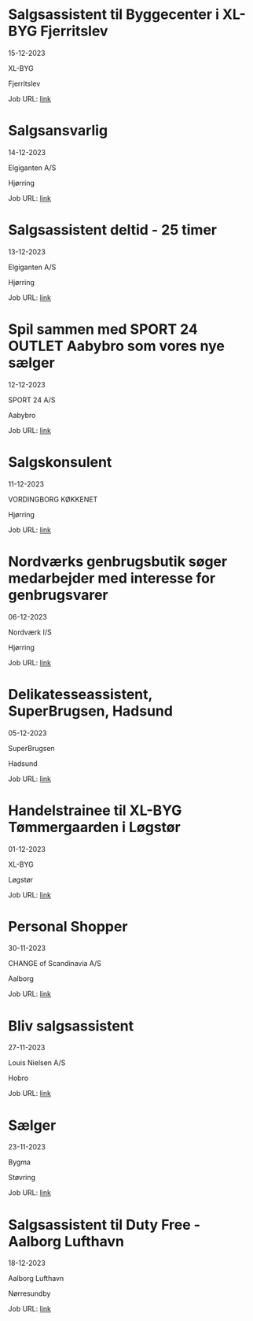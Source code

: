 # Salgsassistent til Byggecenter i XL-BYG Fjerritslev
15-12-2023

XL-BYG

Fjerritslev

Job URL: [link](https://app.elvium.com/da/positions/24259/job_posting?referer_host=www.jobindex.dk)


# Salgsansvarlig
14-12-2023

Elgiganten A/S

Hjørring

Job URL: [link](https://candidate.hr-manager.net/ApplicationInit.aspx?cid=1548&ProjectId=162265&DepartmentId=19468&MediaId=4619)


# Salgsassistent deltid - 25 timer
13-12-2023

Elgiganten A/S

Hjørring

Job URL: [link](https://candidate.hr-manager.net/ApplicationInit.aspx?cid=1548&ProjectId=161674&DepartmentId=19468&MediaId=4619)


# Spil sammen med SPORT 24 OUTLET Aabybro som vores nye sælger
12-12-2023

SPORT 24 A/S

Aabybro

Job URL: [link](https://app.elvium.com/da/positions/24108/job_posting?referer_host=www.jobindex.dk)


# Salgskonsulent
11-12-2023

VORDINGBORG KØKKENET

Hjørring

Job URL: [link](https://app.jobmatchprofile.com/gxcdrk/vordingborg-kokkenet-as/adrpkc/salgskonsulent-hjorring)


# Nordværks genbrugsbutik søger medarbejder med interesse for genbrugsvarer
06-12-2023

Nordværk I/S

Hjørring

Job URL: [link](https://candidate.hr-manager.net/ApplicationInit.aspx?cid=2768&ProjectId=143602&DepartmentId=18961&MediaId=4629)


# Delikatesseassistent, SuperBrugsen, Hadsund
05-12-2023

SuperBrugsen

Hadsund

Job URL: [link](https://jobs.coop.dk/job/Delikatesseassistent%2C-SuperBrugsen%2C-Hadsund/783773602/)


# Handelstrainee til XL-BYG Tømmergaarden i Løgstør
01-12-2023

XL-BYG

Løgstør

Job URL: [link](https://app.elvium.com/da/positions/24022/job_posting?referer_host=www.jobindex.dk)


# Personal Shopper
30-11-2023

CHANGE of Scandinavia A/S

Aalborg

Job URL: [link](https://candidate.hr-manager.net/ApplicationInit.aspx?cid=1178&ProjectId=145740&DepartmentId=18982&MediaId=59)


# Bliv salgsassistent
27-11-2023

Louis Nielsen A/S

Hobro

Job URL: [link](https://www.jobindex.dk/jobannonce/reportage/1728/salgsassistent-til-louis-nielsen-hobro)


# Sælger
23-11-2023

Bygma

Støvring

Job URL: [link](https://www.bygmajob.dk/se-vores-ledige-stillinger/saelger-til-bygma-stoevring-ansoegningsfrist-18-december-2023/?utm_source=jobindex&utm_medium=&utm_campaign=s%C3%A6lger-st%C3%B8vring&utm_content=20231123-st%C3%B8vring)


# Salgsassistent til Duty Free - Aalborg Lufthavn
18-12-2023

Aalborg Lufthavn

Nørresundby

Job URL: [link](https://aal.hr-skyen.dk/show-job/176294)


